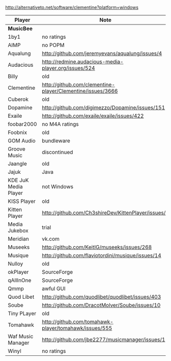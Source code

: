 http://alternativeto.net/software/clementine?platform=windows

Player | Note
-------|-----
**MusicBee** |
1by1 | no ratings
AIMP | no POPM
Aqualung | http://github.com/jeremyevans/aqualung/issues/4
Audacious | http://redmine.audacious-media-player.org/issues/524
Billy | old
Clementine | http://github.com/clementine-player/Clementine/issues/3666
Cuberok | old
Dopamine | http://github.com/digimezzo/Dopamine/issues/151
Exaile | http://github.com/exaile/exaile/issues/422
foobar2000 | no M4A ratings
Foobnix | old
GOM Audio | bundleware
Groove Music | discontinued
Jaangle | old
Jajuk | Java
KDE JuK Media Player | not Windows
KISS Player | old
Kitten Player | http://github.com/Ch3shireDev/KittenPlayer/issues/1
Media Jukebox | trial
Meridian | vk.com
Museeks | http://github.com/KeitIG/museeks/issues/268
Musique | http://github.com/flaviotordini/musique/issues/14
Nulloy | old
okPlayer | SourceForge
qAllInOne | SourceForge
Qmmp | awful GUI
Quod Libet | http://github.com/quodlibet/quodlibet/issues/403
Soube | http://github.com/DracotMolver/Soube/issues/10
Tiny PLayer | old
Tomahawk | http://github.com/tomahawk-player/tomahawk/issues/555
Waf Music Manager | http://github.com/jbe2277/musicmanager/issues/1
Winyl | no ratings
